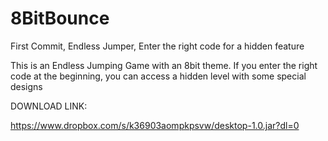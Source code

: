 # 8BitBounce
First Commit, Endless Jumper, Enter the right code for a hidden feature

This is an Endless Jumping Game with an 8bit theme. If you enter the right code at the beginning, you can access a hidden level with some special designs

DOWNLOAD LINK:

https://www.dropbox.com/s/k36903aompkpsvw/desktop-1.0.jar?dl=0

